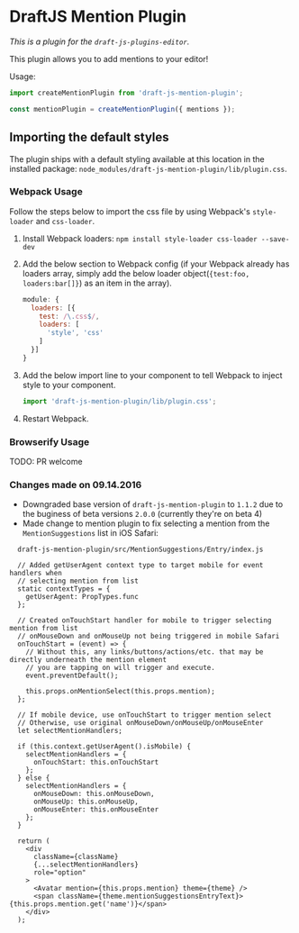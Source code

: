 # DraftJS Mention Plugin

*This is a plugin for the `draft-js-plugins-editor`.*

This plugin allows you to add mentions to your editor!

Usage:

```js
import createMentionPlugin from 'draft-js-mention-plugin';

const mentionPlugin = createMentionPlugin({ mentions });
```

## Importing the default styles

The plugin ships with a default styling available at this location in the installed package:
`node_modules/draft-js-mention-plugin/lib/plugin.css`.

### Webpack Usage
Follow the steps below to import the css file by using Webpack's `style-loader` and `css-loader`.

1. Install Webpack loaders: `npm install style-loader css-loader --save-dev`
2. Add the below section to Webpack config (if your Webpack already has loaders array, simply add the below loader object(`{test:foo, loaders:bar[]}`) as an item in the array).

    ```js
    module: {
      loaders: [{
        test: /\.css$/,
        loaders: [
          'style', 'css'
        ]
      }]
    }
    ```

3. Add the below import line to your component to tell Webpack to inject style to your component.

    ```js
    import 'draft-js-mention-plugin/lib/plugin.css';
    ```
4. Restart Webpack.

### Browserify Usage

TODO: PR welcome


### Changes made on 09.14.2016

- Downgraded base version of `draft-js-mention-plugin` to `1.1.2` due to the buginess of beta versions `2.0.0` (currently they're on beta 4)
- Made change to mention plugin to fix selecting a mention from the `MentionSuggestions` list in iOS Safari:

```
  draft-js-mention-plugin/src/MentionSuggestions/Entry/index.js

  // Added getUserAgent context type to target mobile for event handlers when
  // selecting mention from list
  static contextTypes = {
    getUserAgent: PropTypes.func
  };

  // Created onTouchStart handler for mobile to trigger selecting mention from list
  // onMouseDown and onMouseUp not being triggered in mobile Safari
  onTouchStart = (event) => {
    // Without this, any links/buttons/actions/etc. that may be directly underneath the mention element
    // you are tapping on will trigger and execute.
    event.preventDefault();

    this.props.onMentionSelect(this.props.mention);
  };

  // If mobile device, use onTouchStart to trigger mention select
  // Otherwise, use original onMouseDown/onMouseUp/onMouseEnter
  let selectMentionHandlers;

  if (this.context.getUserAgent().isMobile) {
    selectMentionHandlers = {
      onTouchStart: this.onTouchStart
    };
  } else {
    selectMentionHandlers = {
      onMouseDown: this.onMouseDown,
      onMouseUp: this.onMouseUp,
      onMouseEnter: this.onMouseEnter
    };
  }

  return (
    <div
      className={className}
      {...selectMentionHandlers}
      role="option"
    >
      <Avatar mention={this.props.mention} theme={theme} />
      <span className={theme.mentionSuggestionsEntryText}>{this.props.mention.get('name')}</span>
    </div>
  );
```
